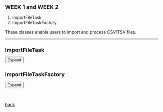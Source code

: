 ## WEEK 1 and WEEK 2 

1. ImportFileTask 
2. ImportFileTaskFactory

These classes enable users to import and process CSV/TSV files.

 * * *

<html>
<head>
  <style>
	  h1 {
      font-size: 18px;  /* Adjust the font size for h1 as needed */
    }
    h2 {
      font-size: 18px;  /* Adjust the font size for h2 as needed */
    }
   .panel {
      display: none;
      background-color: #f1f1f1;
      padding: 10px;
      margin-top: 10px;
      font-size: 10px; /* Increase the font size as needed */
      width: 800px; /* Increase the width as needed */
    }
  </style>
</head>
<body>
  <h1>ImportFileTask</h1>
  <button onclick="ImportFileTask()">Expand</button>
  <div class="panel" id="ImportFileTask">
    <pre>
		 
		/**
		 * This class represents a task for importing a CSV file and processing it into a JSON array.
		 * 
		 * The CSV file is read and parsed into a list of string arrays, where each array represents a row in the CSV file.
		 * The task then creates a JSON array where each JSON object corresponds to a row in the CSV file.
		 * The JSON array is then set in the MGGManager
		 *
		 * The task also provides options to display the JSON data in a panel and to write the JSON data to a file.
		 * 
		 */

		public class ImportFileTask extends AbstractTask {
		   
		   final CySwingApplication swingApplication;
		    final CyApplicationManager cyApplicationManager;
		    
		    private final MGGManager mggManager;
		    
		    private String filePath;
		    
		    private JSONObject jsonObject;
		    
		    
		    @Tunable(description = "Display Data", groups = { "Display Settings" },
		    tooltip="If checked, the Data will be displayed in a panel")
		    public boolean showJSONInPanel = true;
		    
		    @Tunable(description="Write JSON to file",groups = { "Create File Settings" },tooltip="If checked,
		    a new JSON file will be created in the same path as the original file",exampleStringValue="true")
		    public boolean writeToFile = true;  
		    
		    @Tunable(description="Choose input type", groups={"Input Settings"}, gravity=1.0, required=true)
		    public ListSingleSelection<String> input = new ListSingleSelection<>("abundance_table", "network");
		
		    @Tunable(description="Choose taxonomy Database", groups={"Input Settings"}, gravity=2.0, required=true)
		    public ListSingleSelection<String> taxonomy = new ListSingleSelection<>("gtdb", "dada2", "qiime2");
		    
		    @Tunable(description="PhenDB", longDescription="Choose whether to use PhenDB.", groups={"Input Settings"},
		    gravity=3.0, exampleStringValue="True, False", required=true)
		    public boolean phenDB;
		
		    @Tunable(description="FAPROTAX", longDescription="Choose whether to use FAPROTAX.",
		    groups={"Input Settings"}, gravity=4.0, exampleStringValue="True, False", required=true)
		    public boolean faproTax;
		
		    @Tunable(description="NetCooperate", longDescription="Choose whether to use NetCooperate.",
		    groups={"Input Settings"}, gravity=5.0, exampleStringValue="True, False", required=true)
		    public boolean netCooperate;
		
		    @Tunable(description="NetCmpt", longDescription="Choose whether to use NetCmpt.", 
		    groups={"Input Settings"}, gravity=6.0, exampleStringValue="True, False", required=true)
		    public boolean netCmpt;
		
		    @Tunable(description="Pathway Complementarity", longDescription="Choose whether to use pathway complementarity.", groups={"Input Settings"},
		    gravity=7.0, exampleStringValue="True, False", required=true)
		    public boolean pathwayComplementarity;
		    
		    /**
		     * Constructor for the ImportFileTask class.
		     * 
		     * @param cytoscapeDesktopService The CySwingApplication service, which provides access to Cytoscape desktop components.
		     * @param cyApplicationManager2 The CyApplicationManager service, which provides access to the current network and view.
		     * @param filePath The path of the CSV file to import.
		     * 
		     */
		    
		    public ImportFileTask(String filePath,MGGManager mggManager) {
		    	
		    	this.swingApplication = mggManager.getService(CySwingApplication.class);
		        this.cyApplicationManager = mggManager.getService(CyApplicationManager.class);
		        this.filePath = filePath;
		        this.mggManager = mggManager;
		               
		    }
		    
		  
		    @Override
		    public void run(TaskMonitor taskMonitor) {
		    	taskMonitor.setTitle("Importing File");
		        taskMonitor.setStatusMessage("Reading file");
		
		        try {
		        	
		            // Call CSVReader from Utils to parse the TSV/CSV file with tab delimiter
		            List<String[]> csvData = CSVReader.readCSV(taskMonitor, filePath);
		            
		            // Find the headers(the first row that has more than 1 columns)
		            String[] headers = null;
		            for (int i = 0; i < csvData.size(); i++) {
		                String[] row = csvData.get(i);
		                if (row.length > 1) {
		                    headers = row;
		                    csvData.remove(i);  // remove the header row
		                    break;
				            }
				        }
				        
		            taskMonitor.setStatusMessage("Processing data");
		
		
		            // Create JSONArray to hold the JSONObjects
		            
			        JSONArray jsonArray = new JSONArray();
			        
			        
			        JSONArray header = new JSONArray();
			        
			        for (String hdr:headers) {
			        	header.add(hdr);
			        }
			        
			        jsonArray.add(header);
			        
			        
			        // Iterate each row of CSV 
			        for (String[] values : csvData) {
			            // Skip rows with only one column
			            if (values.length <= 1) {
			                continue;
			            }
			            
			            JSONArray row=new JSONArray();
			            	
			            for (String value:values) {
			            	row.add(value);
			            }
		
			            jsonArray.add(row);
			            
			        }
			         
			     // Create a new JSONObject
			        JSONObject jsonObject = new JSONObject();
		
			        // Add the jsonArray to the jsonObject
			        jsonObject.put("data", jsonArray);
		
			        // Create a new JSONArray for the input parameters
			        JSONArray inputParameters = new JSONArray();
			        inputParameters.add(input.getSelectedValue());
			        inputParameters.add(taxonomy.getSelectedValue());
			        inputParameters.add(phenDB);
			        inputParameters.add(faproTax);
			        inputParameters.add(netCooperate);
			        inputParameters.add(netCmpt);
			        inputParameters.add(pathwayComplementarity);
		
			        // Add the input parameters to the jsonObject
			        jsonObject.put("inputParameters", inputParameters);
			        
			  
			        
			        // Set the JSON array in the MGGManager
		            mggManager.setJsonObject(jsonObject);
		            
		          
		            taskMonitor.setStatusMessage("Displaying data in panel");
		
		          
		            if (writeToFile) {
		            	try {
		            	String jsonFilePath = filePath + ".json";
		                FileWriter writer = new FileWriter(jsonFilePath);
		                writer.write(jsonArray.toJSONString());
		                writer.close();
		            } catch (IOException e) {
		                taskMonitor.showMessage(TaskMonitor.Level.ERROR, "Error while writing the file: " + e.getMessage());
		                e.printStackTrace();
		            }
		            }
		               
					  // Show the JSON data in a panel if showJSONInPanel 
		            if (showJSONInPanel) {
		                SwingUtilities.invokeLater(() -> showDataInPanel(jsonObject));
		            }
					 
			        
		            taskMonitor.setProgress(1.0);
		            taskMonitor.setStatusMessage("Finished processing  file.");
		            
		                                   
		            
		            
		        } catch (IOException e) {
		            taskMonitor.showMessage(TaskMonitor.Level.ERROR, " Error while processing the file: " + e.getMessage());
		            e.printStackTrace();
		               
		        }}
		    
		        private void showDataInPanel(JSONObject jsonObject) {
				    //JSONDisplayPanel panel = new JSONDisplayPanel(mggManager, jsonObject);
				    JsonResultPanel panel = new JsonResultPanel(mggManager, jsonObject);
				    mggManager.registerService(panel, CytoPanelComponent.class, new Properties());
				    
					/*
					 * JFrame frame = new JFrame("OTU/ASV Data");
					 * frame.setDefaultCloseOperation(JFrame.DISPOSE_ON_CLOSE);
					 * frame.getContentPane().add(panel); frame.pack(); frame.setVisible(true);
					 */
		       }
		            
		     }		    		
   </pre>
  </div>


  <h2>ImportFileTaskFactory</h2>
  <button onclick="ImportFileTaskFactory()">Expand</button>
  <div class="panel" id="ImportFileTaskFactory">
    <pre>

     public class ImportFileTaskFactory implements TaskFactory {
    
    private final MGGManager mggManager;
    
    
    public ImportFileTaskFactory(MGGManager mggManager) {
      
        this.mggManager=mggManager;
    }

    
	@Override
    public TaskIterator createTaskIterator() {
		  // Use a JFileChooser to get the file path
	    JFileChooser fileChooser = new JFileChooser();
	    int option = fileChooser.showOpenDialog(null);
	    if (option == JFileChooser.APPROVE_OPTION) {
	        File selectedFile = fileChooser.getSelectedFile();
	        String filePath = selectedFile.getAbsolutePath();

	        return new TaskIterator(new ImportFileTask(filePath, mggManager));
	    } else if (option == JFileChooser.CANCEL_OPTION) {
	        // User cancelled the file selection, return an empty TaskIterator
	        return new TaskIterator();
	    } else {
	        // An error occurred or no file was selected
	        String errorMessage = "Error selecting file";
	        // You can display an error message or handle the error in any other way appropriate for your application
	        JOptionPane.showMessageDialog(null, errorMessage, "Error", JOptionPane.ERROR_MESSAGE);
	        // Return an empty TaskIterator or any other appropriate error handling
	        return new TaskIterator();
	    }
	}
	

    @Override
    public boolean isReady() {  
        return true;
      }
    }
 	
     </pre>
  </div>

  <script>
    function ImportFileTask() {
      var panel = document.getElementById("ImportFileTask");
      if (panel.style.display === "none") {
        panel.style.display = "block";
      } else {
        panel.style.display = "none";
      }
    }
    
    function ImportFileTaskFactory() {
      var panel = document.getElementById("ImportFileTaskFactory");
      if (panel.style.display === "none") {
        panel.style.display = "block";
      } else {
        panel.style.display = "none";
      }
    }
	  
  </script>
</body>
</html>

	
	
<br> <!-- Add an empty line -->



[back](./)
